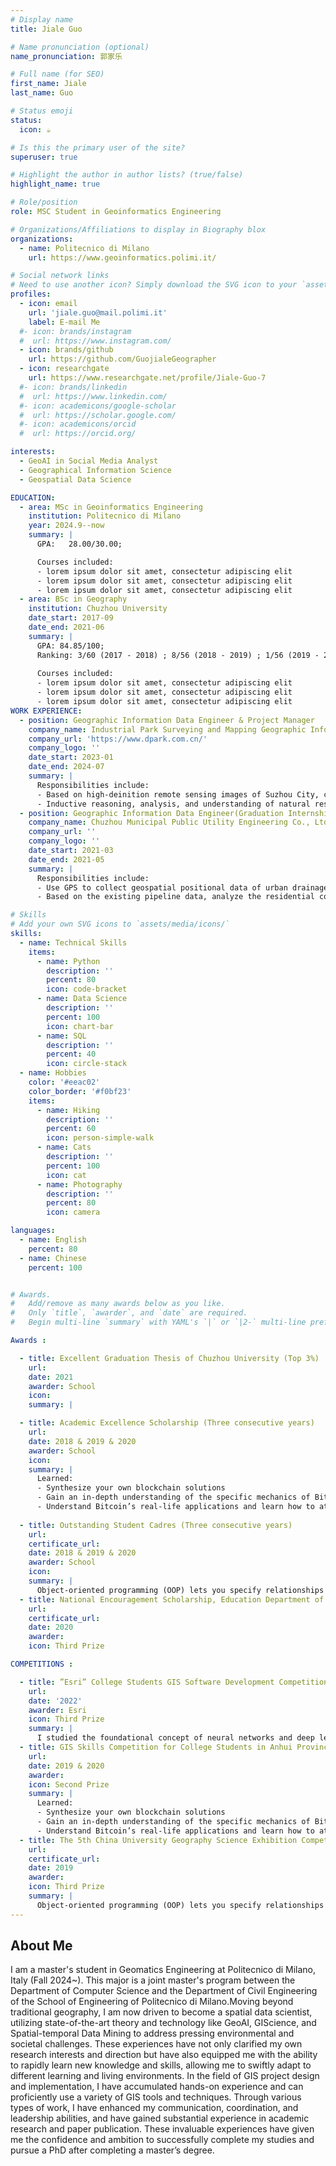 ```yaml
---
# Display name
title: Jiale Guo

# Name pronunciation (optional)
name_pronunciation: 郭家乐

# Full name (for SEO)
first_name: Jiale
last_name: Guo

# Status emoji
status:
  icon: ☕️

# Is this the primary user of the site?
superuser: true

# Highlight the author in author lists? (true/false)
highlight_name: true

# Role/position
role: MSC Student in Geoinformatics Engineering

# Organizations/Affiliations to display in Biography blox
organizations:
  - name: Politecnico di Milano
    url: https://www.geoinformatics.polimi.it/

# Social network links
# Need to use another icon? Simply download the SVG icon to your `assets/media/icons/` folder.
profiles:
  - icon: email
    url: 'jiale.guo@mail.polimi.it'
    label: E-mail Me
  #- icon: brands/instagram
  #  url: https://www.instagram.com/
  - icon: brands/github
    url: https://github.com/GuojialeGeographer
  - icon: researchgate
    url: https://www.researchgate.net/profile/Jiale-Guo-7
  #- icon: brands/linkedin
  #  url: https://www.linkedin.com/
  #- icon: academicons/google-scholar
  #  url: https://scholar.google.com/
  #- icon: academicons/orcid
  #  url: https://orcid.org/

interests:
  - GeoAI in Social Media Analyst
  - Geographical Information Science
  - Geospatial Data Science

EDUCATION:
  - area: MSc in Geoinformatics Engineering
    institution: Politecnico di Milano
    year: 2024.9--now
    summary: |
      GPA:   28.00/30.00;

      Courses included:
      - lorem ipsum dolor sit amet, consectetur adipiscing elit
      - lorem ipsum dolor sit amet, consectetur adipiscing elit
      - lorem ipsum dolor sit amet, consectetur adipiscing elit
  - area: BSc in Geography
    institution: Chuzhou University
    date_start: 2017-09
    date_end: 2021-06
    summary: |
      GPA: 84.85/100; 
      Ranking: 3/60 (2017 - 2018) ; 8/56 (2018 - 2019) ; 1/56 (2019 - 2020) 
      
      Courses included:
      - lorem ipsum dolor sit amet, consectetur adipiscing elit
      - lorem ipsum dolor sit amet, consectetur adipiscing elit
      - lorem ipsum dolor sit amet, consectetur adipiscing elit
WORK EXPERIENCE:
  - position: Geographic Information Data Engineer & Project Manager
    company_name: Industrial Park Surveying and Mapping Geographic Information Technology Co., Ltd.
    company_url: 'https://www.dpark.com.cn/'
    company_logo: ''
    date_start: 2023-01
    date_end: 2024-07
    summary: |
      Responsibilities include:
      - Based on high-deinition remote sensing images of Suzhou City, conduct visual interpretation to determine the scope of forests, grasslands, and wetlands, and carry out the segmentation and processing of the identiied patches.
      - Inductive reasoning, analysis, and understanding of natural resource data, such as land use data and remote sensing images, are conducted to design innovative solutions based on practical needs.
  - position: Geographic Information Data Engineer(Graduation Internship)
    company_name: Chuzhou Municipal Public Utility Engineering Co., Ltd. (Urban Water Supply)     
    company_url: ''
    company_logo: ''
    date_start: 2021-03
    date_end: 2021-05
    summary: |
      Responsibilities include:
      - Use GPS to collect geospatial positional data of urban drainage pipes, perform data cleaning and preprocessing, conduct geospatial buffer analysis, and work on map visualization.
      - Based on the existing pipeline data, analyze the residential coverage of the current plan and design a reasonable geospatial optimum coverage scheme.

# Skills
# Add your own SVG icons to `assets/media/icons/`
skills:
  - name: Technical Skills
    items:
      - name: Python
        description: ''
        percent: 80
        icon: code-bracket
      - name: Data Science
        description: ''
        percent: 100
        icon: chart-bar
      - name: SQL
        description: ''
        percent: 40
        icon: circle-stack
  - name: Hobbies
    color: '#eeac02'
    color_border: '#f0bf23'
    items:
      - name: Hiking
        description: ''
        percent: 60
        icon: person-simple-walk
      - name: Cats
        description: ''
        percent: 100
        icon: cat
      - name: Photography
        description: ''
        percent: 80
        icon: camera

languages:
  - name: English
    percent: 80
  - name: Chinese
    percent: 100


# Awards.
#   Add/remove as many awards below as you like.
#   Only `title`, `awarder`, and `date` are required.
#   Begin multi-line `summary` with YAML's `|` or `|2-` multi-line prefix and indent 2 spaces below.

Awards :

  - title: Excellent Graduation Thesis of Chuzhou University (Top 3%) 
    url: 
    date: 2021
    awarder: School
    icon: 
    summary: |

  - title: Academic Excellence Scholarship (Three consecutive years)  
    url: 
    date: 2018 & 2019 & 2020
    awarder: School
    icon: 
    summary: |
      Learned:
      - Synthesize your own blockchain solutions
      - Gain an in-depth understanding of the specific mechanics of Bitcoin
      - Understand Bitcoin’s real-life applications and learn how to attack and destroy Bitcoin, Ethereum, smart contracts and Dapps, and alternatives to Bitcoin’s Proof-of-Work consensus algorithm
  
  - title: Outstanding Student Cadres (Three consecutive years)    
    url: 
    certificate_url: 
    date: 2018 & 2019 & 2020
    awarder: School
    icon: 
    summary: |
      Object-oriented programming (OOP) lets you specify relationships between functions and the objects that they can act on, helping you manage complexity in your code. This is an intermediate level course, providing an introduction to OOP, using the S3 and R6 systems. S3 is a great day-to-day R programming tool that simplifies some of the functions that you write. R6 is especially useful for industry-specific analyses, working with web APIs, and building GUIs.
  - title: National Encouragement Scholarship, Education Department of Anhui Province (Top 3%)
    url: 
    certificate_url: 
    date: 2020
    awarder: 
    icon: Third Prize 

COMPETITIONS :

  - title: ”Esri” College Students GIS Software Development Competition in China
    url: 
    date: '2022'
    awarder: Esri
    icon: Third Prize 
    summary: |
      I studied the foundational concept of neural networks and deep learning. By the end, I was familiar with the significant technological trends driving the rise of deep learning; build, train, and apply fully connected deep neural networks; implement efficient (vectorized) neural networks; identify key parameters in a neural network’s architecture; and apply deep learning to your own applications.
  - title: GIS Skills Competition for College Students in Anhui Province
    url: 
    date: 2019 & 2020
    awarder:  
    icon: Second Prize 
    summary: |
      Learned:
      - Synthesize your own blockchain solutions
      - Gain an in-depth understanding of the specific mechanics of Bitcoin
      - Understand Bitcoin’s real-life applications and learn how to attack and destroy Bitcoin, Ethereum, smart contracts and Dapps, and alternatives to Bitcoin’s Proof-of-Work consensus algorithm
  - title: The 5th China University Geography Science Exhibition Competition
    url: 
    certificate_url: 
    date: 2019
    awarder: 
    icon: Third Prize 
    summary: |
      Object-oriented programming (OOP) lets you specify relationships between functions and the objects that they can act on, helping you manage complexity in your code. This is an intermediate level course, providing an introduction to OOP, using the S3 and R6 systems. S3 is a great day-to-day R programming tool that simplifies some of the functions that you write. R6 is especially useful for industry-specific analyses, working with web APIs, and building GUIs.
---
```


## About Me


I am a master's student in Geomatics Engineering at Politecnico di Milano, Italy (Fall 2024~). This major is a joint master's program between the Department of Computer Science and the Department of Civil Engineering of the School of Engineering of Politecnico di Milano.Moving beyond traditional geography, I am now driven to become a spatial data scientist, utilizing state-of-the-art theory and technology like GeoAI, GIScience, and Spatial-temporal Data Mining to address pressing environmental and societal challenges. These experiences have not only clarified my own research interests and direction but have also equipped me with the ability to rapidly learn new knowledge and skills, allowing me to swiftly adapt to different learning and living environments. In the field of GIS project design and implementation, I have accumulated hands-on experience and can proficiently use a variety of GIS tools and techniques. Through various types of work, I have enhanced my communication, coordination, and leadership abilities, and have gained substantial experience in academic research and paper publication. These invaluable experiences have given me the confidence and ambition to successfully complete my studies and pursue a PhD after completing a master’s degree.
